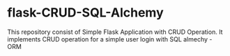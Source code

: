 # flask-CRUD-SQL-Alchemy
This repository consist of Simple Flask Application with CRUD Operation. It implements CRUD operation for a simple user login with SQL almechy - ORM
